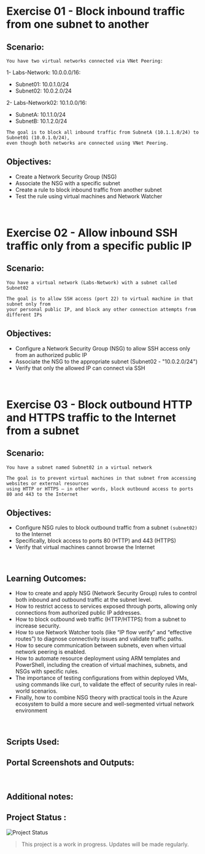 # Exercise 01 - Block inbound traffic from one subnet to another

## Scenario:

`You have two virtual networks connected via VNet Peering:`                                                                                                 

1- Labs-Network: 10.0.0.0/16:                                                                                                                          
- Subnet01: 10.0.1.0/24                                                                                                                          
- Subnet02: 10.0.2.0/24 

2- Labs-Network02: 10.1.0.0/16:                                                                                                                     
- SubnetA: 10.1.1.0/24                                                                                                                           
- SubnetB: 10.1.2.0/24                                                                                                                      

`The goal is to block all inbound traffic from SubnetA (10.1.1.0/24) to Subnet01 (10.0.1.0/24),`                                                           
`even though both networks are connected using VNet Peering.`                                                                                        


## Objectives:

- Create a Network Security Group (NSG)
- Associate the NSG with a specific subnet
- Create a rule to block inbound traffic from another subnet
- Test the rule using virtual machines and Network Watcher

<br>

# Exercise 02 - Allow inbound SSH traffic only from a specific public IP

## Scenario:

`You have a virtual network (Labs-Network) with a subnet called Subnet02`                                                                              

`The goal is to allow SSH access (port 22) to virtual machine in that subnet only from`                                                      
`your personal public IP, and block any other connection attempts from different IPs`                                                                    

## Objectives:

- Configure a Network Security Group (NSG) to allow SSH access only from an authorized public IP                                           
- Associate the NSG to the appropriate subnet (Subnet02 - "10.0.2.0/24")                                                            
- Verify that only the allowed IP can connect via SSH                                                                          

<br>

# Exercise 03 - Block outbound HTTP and HTTPS traffic to the Internet from a subnet

## Scenario:

`You have a subnet named Subnet02 in a virtual network`                                                             

`The goal is to prevent virtual machines in that subnet from accessing websites or external resources`                                                        
`using HTTP or HTTPS — in other words, block outbound access to ports 80 and 443 to the Internet`                                                     

## Objectives:

- Configure NSG rules to block outbound traffic from a subnet `(subnet02)` to the Internet
- Specifically, block access to ports 80 (HTTP) and 443 (HTTPS)
- Verify that virtual machines cannot browse the Internet

<br>

## Learning Outcomes:

- How to create and apply NSG (Network Security Group) rules to control both inbound and outbound traffic at the subnet level.
- How to restrict access to services exposed through ports, allowing only connections from authorized public IP addresses.
- How to block outbound web traffic (HTTP/HTTPS) from a subnet to increase security.
- How to use Network Watcher tools (like “IP flow verify” and “effective routes”) to diagnose connectivity issues and validate traffic paths.
- How to secure communication between subnets, even when virtual network peering is enabled.
- How to automate resource deployment using ARM templates and PowerShell, including the creation of virtual machines, subnets, and NSGs with specific rules.
- The importance of testing configurations from within deployed VMs, using commands like curl, to validate the effect of security rules in real-world scenarios.
- Finally, how to combine NSG theory with practical tools in the Azure ecosystem to build a more secure and well-segmented virtual network environment

<br>

## Scripts Used:


## Portal Screenshots and Outputs:

<br>

## Additional notes:

## Project Status :

![Project Status](https://img.shields.io/badge/status-in%20progress-yellow)

> This project is a work in progress. Updates will be made regularly.